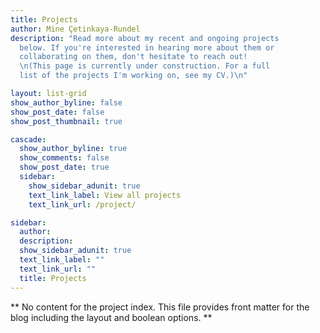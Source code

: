 ```yaml
---
title: Projects
author: Mine Çetinkaya-Rundel
description: "Read more about my recent and ongoing projects 
  below. If you're interested in hearing more about them or 
  collaborating on them, don't hesitate to reach out!
  \n(This page is currently under construction. For a full 
  list of the projects I'm working on, see my CV.)\n"

layout: list-grid
show_author_byline: false
show_post_date: false
show_post_thumbnail: true

cascade:
  show_author_byline: true
  show_comments: false
  show_post_date: true
  sidebar:
    show_sidebar_adunit: true
    text_link_label: View all projects
    text_link_url: /project/

sidebar:
  author: 
  description: 
  show_sidebar_adunit: true
  text_link_label: ""
  text_link_url: ""
  title: Projects
---
```


** No content for the project index. This file provides front matter for the blog including the layout and boolean options. **
